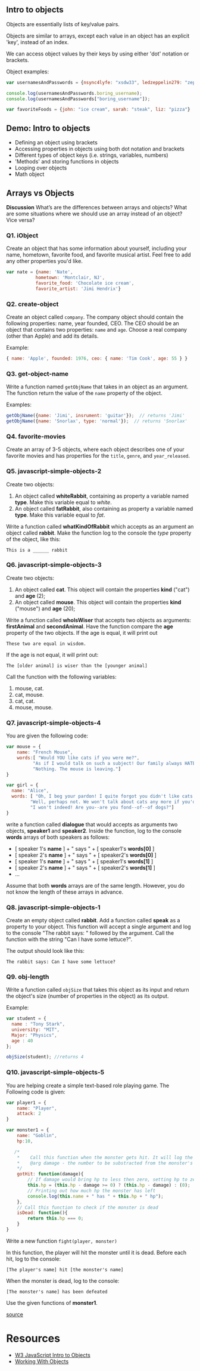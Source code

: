 ## Intro to objects
Objects are essentially lists of key/value pairs.

Objects are similar to arrays, except each value in an object has an explicit 'key', instead of an index.

We can access object values by their keys by using either 'dot' notation or brackets.

Object examples:
```js
var usernamesAndPasswords = {nsync4lyfe: "xsdw33", ledzeppelin279: "zep745", boring_username: "df3rds", jimbo233: "uwe9292"}

console.log(usernamesAndPasswords.boring_username);
console.log(usernamesAndPasswords["boring_username"]);

```

```js
var favoriteFoods = {john: "ice cream", sarah: "steak", liz: "pizza"}
```

## Demo: Intro to objects
- Defining an object using brackets
- Accessing properties in objects using both dot notation and brackets
- Different types of object keys (i.e. strings, variables, numbers)
- 'Methods' and storing functions in objects
- Looping over objects
- Math object

## Arrays vs Objects
**Discussion** What’s are the differences between arrays and objects? What are some situations where we should use an array instead of an object? Vice versa?


### Q1. iObject

Create an object that has some information about yourself, including your name, hometown, favorite food, and favorite musical artist. Feel free to add any other properties you'd like.

 ```js
var nate = {name: 'Nate',
            hometown: 'Montclair, NJ',
            favorite_food: 'Chocolate ice cream',
            favorite_artist: 'Jimi Hendrix'}
```

### Q2. create-object

Create an object called `company`. The company object should contain the following properties: name, year founded, CEO. The CEO should be an object that contains two properties: `name` and `age`. Choose a real company (other than Apple) and add its details.

Example:
```javascript
{ name: 'Apple', founded: 1976, ceo: { name: 'Tim Cook', age: 55 } }
```
### Q3. get-object-name

Write a function named `getObjName` that takes in an object as an argument. The function return the value of the `name` property of the object.

Examples:
```javascript
getObjName({name: 'Jimi', insrument: 'guitar'});  // returns 'Jimi'
getObjName({name: 'Snorlax', type: 'normal'});  // returns 'Snorlax'
```

### Q4. favorite-movies

Create an array of 3-5 objects, where each object describes one of your favorite movies and has properties for the `title`, `genre`, and `year_released`.

### Q5. javascript-simple-objects-2

Create two objects:
1. An object called **whiteRabbit**, containing as property a variable named **type**. Make this variable equal to *white*.
2. An object called **fatRabbit**, also containing as property a variable named **type**. Make this variable equal to *fat*.

Write a function called **whatKindOfRabbit** which accepts as an argument an object called **rabbit**. Make the function log to the console the *type* property of the object, like this:


```
This is a ______ rabbit
```

### Q6. javascript-simple-objects-3

Create two objects:
1. An object called **cat**. This object will contain the properties **kind** ("cat") and **age** (2);
2. An object called **mouse**. This object will contain the properties **kind** ("mouse") and **age** (20);

Write a function called **whoIsWiser** that accepts two objects as arguments: **firstAnimal** and **secondAnimal**. Have the function compare the **age** property of the two objects. If the age is equal, it
will print out
```
These two are equal in wisdom.
```
 If the age is not equal, it will print out:

```
The [older animal] is wiser than the [younger animal]
```

Call the function with the following variables:
1. mouse, cat.
2. cat, mouse.
3. cat, cat.
4. mouse, mouse.

### Q7. javascript-simple-objects-4

You are given the following code:
```javascript
var mouse = {
    name: "French Mouse",
    words:[ "Would YOU like cats if you were me?",
          "As if I would talk on such a subject! Our family always HATED cats: nasty, low, vulgar things! Don't let me hear their name again!",
          "Nothing. The mouse is leaving."]
}

var girl = {
  name: "Alice",
  words: [ "Oh, I beg your pardon! I quite forgot you didn't like cats. ",
         "Well, perhaps not. We won't talk about cats any more if you'd rather not.",
         "I won't indeed! Are you--are you fond--of--of dogs?"]
}
```

write a function called **dialogue** that would accepts as arguments two objects, **speaker1** and **speaker2**. Inside the function, log to the console **words** arrays of both speakers as follows:


- [ speaker 1's **name** ] + " says " + [ speaker1's **words[0]** ]
- [ speaker 2's **name** ] + " says " + [ speaker2's **words[0]** ]
- [ speaker 1's **name** ] + " says " + [ speaker1's **words[1]** ]
- [ speaker 2's **name** ] + " says " + [ speaker2's **words[1]** ]
- ...

Assume that both **words** arrays are of the same length. However, you do not know the length of these arrays in advance.

### Q8. javascript-simple-objects-1

Create an empty object called **rabbit**. Add a function called **speak** as a property to your object. This function will accept a single argument and log to the console "The rabbit says: " followed by the argument. Call the function with the string "Can I have some lettuce?".

The output should look like this:
```
The rabbit says: Can I have some lettuce?
```
### Q9. obj-length

Write a function called `objSize` that takes this object as its input and return the object's size (number of properties in the object) as its output.

Example:
```js
var student = {
  name : "Tony Stark",
  university: "MIT",
  Major: "Physics",
  age : 40
};

objSize(student); //returns 4
```
### Q10. javascript-simple-objects-5

You are helping create a simple text-based role playing game. The Following code is given:

```javascript
var player1 = {
    name: "Player",
    attack: 2
}

var monster1 = {
    name: "Goblin",
    hp:10,

   /*
    *    Call this function when the monster gets hit. It will log the monster's remaining hp to the console
    *    @arg damage - the number to be substracted from the monster's hp
    */
    gotHit: function(damage){
        // If damage would bring hp to less then zero, setting hp to zero
        this.hp = (this.hp - damage >= 0) ? (this.hp - damage) : (0);
        // Printing out how much hp the monster has left
        console.log(this.name + " has " + this.hp + " hp");
    },
    // Call this function to check if the monster is dead
    isDead: function(){
        return this.hp === 0;
    }
}
```

Write a new function `fight(player, monster)`

In this function, the player will hit the monster until it is dead. Before each hit, log to the console:
```
[The player's name] hit [the monster's name]
```
 When the monster is dead, log to the console:
```
[The monster's name] has been defeated
```

Use the given functions of **monster1**.


[source](https://github.com/C4Q/AC3.1/tree/master/lessons/javascript-fundamentals/objects-and-arrays)


# Resources
- [W3 JavaScript Intro to Objects](http://www.w3schools.com/js/js_objects.asp)
- [Working With Objects](https://developer.mozilla.org/en-US/docs/Web/JavaScript/Guide/Working_with_Objects)
